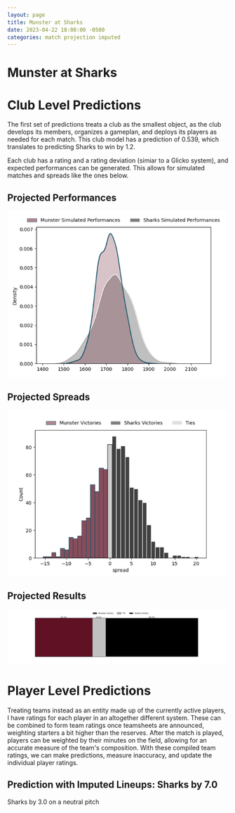```yaml
---  
layout: page  
title: Munster at Sharks  
date: 2023-04-22 18:00:00 -0500  
categories: match projection imputed  
---
```

# Munster at Sharks

# Club Level Predictions


The first set of predictions treats a club as the smallest object, as the club develops its members, organizes a gameplan, and deploys its players as needed for each match. This club model has a prediction of 0.539, which translates to predicting Sharks to win by 1.2.

Each club has a rating and a rating deviation (simiar to a Glicko system), and expected performances can be generated. This allows for simulated matches and spreads like the ones below.
## Projected Performances


![Projected Performances](plots/performances_2023-04-22-Sharks-Munster.png)
## Projected Spreads


![Projected Spreads](plots/spreads_2023-04-22-Sharks-Munster.png)
## Projected Results


![Projected Results](plots/resultbar_2023-04-22-Sharks-Munster.png)
# Player Level Predictions


Treating teams instead as an entity made up of the currently active players, I have ratings for each player in an altogether different system. These can be combined to form team ratings once teamsheets are announced, weighting starters a bit higher than the reserves. After the match is played, players can be weighted by their minutes on the field, allowing for an accurate measure of the team's composition. With these compiled team ratings, we can make predictions, measure inaccuracy, and update the individual player ratings.
## Prediction with Imputed Lineups: Sharks by 7.0


Sharks by 3.0 on a neutral pitch

